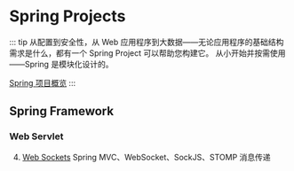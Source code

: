 # Spring Projects

::: tip
从配置到安全性，从 Web 应用程序到大数据——无论应用程序的基础结构需求是什么，都有一个 Spring Project 可以帮助您构建它。
从小开始并按需使用——Spring 是模块化设计的。

[Spring 项目概览](https://spring.io/projects)
:::

## Spring Framework

### Web Servlet

4. [Web Sockets](./Framework/WebServlet/4.WebSockets.html)
   Spring MVC、WebSocket、SockJS、STOMP 消息传递